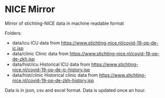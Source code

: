 # NICE Mirror 
Mirror of stichting-NICE data in machine readable format

Folders:
* data/icu ICU data from https://www.stichting-nice.nl/covid-19-op-de-ic.jsp
* data/clinic Clinic data from https://www.stichting-nice.nl/covid-19-op-de-zkh.jsp
* data/hist/icu Historical ICU data from https://www.stichting-nice.nl/covid-19-op-de-ic-history.jsp
* data/hist/clinic Historical clinic data from https://www.stichting-nice.nl/covid-19-op-de-zkh-history.jsp

Data is in json, csv and excel format. Data is updated once an hour.
